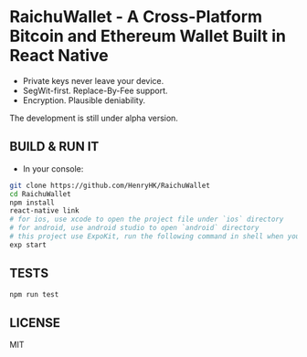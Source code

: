 # RaichuWallet - A Cross-Platform Bitcoin and Ethereum Wallet Built in React Native

* Private keys never leave your device.
* SegWit-first. Replace-By-Fee support.
* Encryption. Plausible deniability.

The development is still under alpha version.

## BUILD & RUN IT

* In your console:

```bash
git clone https://github.com/HenryHK/RaichuWallet
cd RaichuWallet
npm install
react-native link
# for ios, use xcode to open the project file under `ios` directory
# for android, use android studio to open `android` directory
# this project use ExpoKit, run the following command in shell when you try to run the application:
exp start
``` 

## TESTS

```bash
npm run test
```

## LICENSE

MIT
